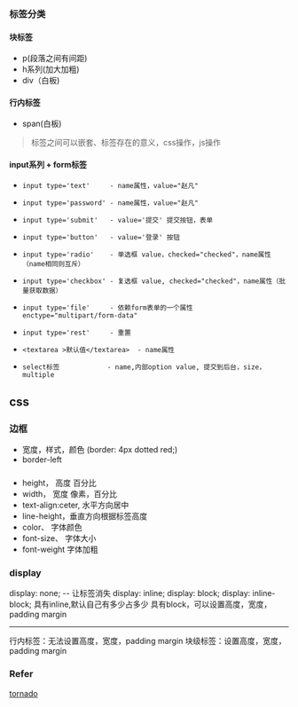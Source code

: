 ### 标签分类
#### 块标签  
+ p(段落之间有间距)
+ h系列(加大加粗)
+ div（白板)
#### 行内标签
+ span(白板)
> 标签之间可以嵌套、标签存在的意义，css操作，js操作
#### input系列 + form标签
+ `input type='text'     - name属性，value="赵凡" `
+ `input type='password' - name属性，value="赵凡" `
+ `input type='submit'   - value='提交' 提交按钮，表单`
+ `input type='button'   - value='登录' 按钮`

+ `input type='radio'    - 单选框 value，checked="checked"，name属性（name相同则互斥）`
+ `input type='checkbox' - 复选框 value, checked="checked"，name属性（批量获取数据）`
+ `input type='file'     - 依赖form表单的一个属性 enctype="multipart/form-data"`
+ `input type='rest'     - 重置`

+ `<textarea >默认值</textarea>  - name属性`
+ `select标签            - name,内部option value, 提交到后台，size，multiple`

## css
### 边框
- 宽度，样式，颜色  (border: 4px dotted red;)
- border-left
### 
+ height，         高度 百分比
+ width，          宽度 像素，百分比
+ text-align:ceter, 水平方向居中
+ line-height，垂直方向根据标签高度
+ color、     字体颜色
+ font-size、 字体大小
+ font-weight 字体加粗
### display
display: none; -- 让标签消失
display: inline;
display: block;
display: inline-block;
         具有inline,默认自己有多少占多少
         具有block，可以设置高度，宽度，padding  margin
******
行内标签：无法设置高度，宽度，padding  margin
块级标签：设置高度，宽度，padding  margin
### Refer
[tornado](http://www.cnblogs.com/wupeiqi/articles/5702910.html)
